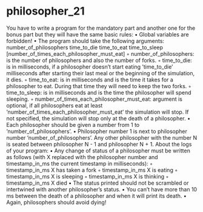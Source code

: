 # philosopher_21

You have to write a program for the mandatory part and another one for the bonus part
but they will have the same basic rules:
• Global variables are forbidden!
• The program should take the following arguments: number_of_philosophers time_to_die
time_to_eat time_to_sleep [number_of_times_each_philosopher_must_eat]
◦ number_of_philosophers: is the number of philosophers and also the number
of forks.
◦ time_to_die: is in milliseconds, if a philosopher doesn’t start eating ’time_to_die’
milliseconds after starting their last meal or the beginning of the simulation,
it dies.
◦ time_to_eat: is in milliseconds and is the time it takes for a philosopher to
eat. During that time they will need to keep the two forks.
◦ time_to_sleep: is in milliseconds and is the time the philosopher will spend
sleeping.
◦ number_of_times_each_philosopher_must_eat: argument is optional, if all
philosophers eat at least ’number_of_times_each_philosopher_must_eat’ the
simulation will stop. If not specified, the simulation will stop only at the death
of a philosopher.
• Each philosopher should be given a number from 1 to ’number_of_philosophers’.
• Philosopher number 1 is next to philosopher number ’number_of_philosophers’.
Any other philosopher with the number N is seated between philosopher N - 1 and
philosopher N + 1.
About the logs of your program:
• Any change of status of a philosopher must be written as follows (with X replaced
with the philosopher number and timestamp_in_ms the current timestamp in milliseconds):
◦ timestamp_in_ms X has taken a fork
◦ timestamp_in_ms X is eating
◦ timestamp_in_ms X is sleeping
◦ timestamp_in_ms X is thinking
◦ timestamp_in_ms X died
• The status printed should not be scrambled or intertwined with another philosopher’s status.
• You can’t have more than 10 ms between the death of a philosopher and when it
will print its death.
• Again, philosophers should avoid dying!
